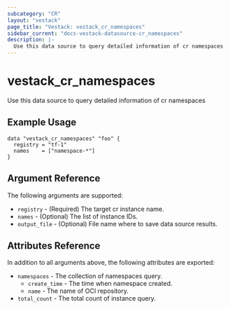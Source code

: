 ```yaml
---
subcategory: "CR"
layout: "vestack"
page_title: "Vestack: vestack_cr_namespaces"
sidebar_current: "docs-vestack-datasource-cr_namespaces"
description: |-
  Use this data source to query detailed information of cr namespaces
---
```

# vestack_cr_namespaces
Use this data source to query detailed information of cr namespaces
## Example Usage
```hcl
data "vestack_cr_namespaces" "foo" {
  registry = "tf-1"
  names    = ["namespace-*"]
}
```
## Argument Reference
The following arguments are supported:
* `registry` - (Required) The target cr instance name.
* `names` - (Optional) The list of instance IDs.
* `output_file` - (Optional) File name where to save data source results.

## Attributes Reference
In addition to all arguments above, the following attributes are exported:
* `namespaces` - The collection of namespaces query.
    * `create_time` - The time when namespace created.
    * `name` - The name of OCI repository.
* `total_count` - The total count of instance query.



